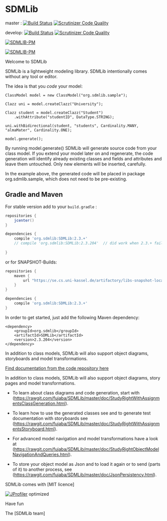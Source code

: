 SDMLib
======

master : [![Build Status](https://travis-ci.org/fujaba/SDMLib.svg?branch=master)](https://travis-ci.org/fujaba/SDMLib) [![Scrutinizer Code Quality](https://scrutinizer-ci.com/g/fujaba/SDMLib/badges/quality-score.png?b=master)](https://scrutinizer-ci.com/g/fujaba/SDMLib/?branch=master)

develop: [![Build Status](https://travis-ci.org/fujaba/SDMLib.svg?branch=develop)](https://travis-ci.org/fujaba/SDMLib) [![Scrutinizer Code Quality](https://scrutinizer-ci.com/g/fujaba/SDMLib/badges/quality-score.png?b=develop)](https://scrutinizer-ci.com/g/fujaba/SDMLib/?branch=develop)

[![SDMLIB-PM](http://se.cs.uni-kassel.de/maven/icon?project=SDMLib&left=SDMLib-PM%20for%20standard%20User)](http://se.cs.uni-kassel.de/maven/org/sdmlib/SDMLib/latest/SDMLib-pm.jar)

[![SDMLIB-PM](http://se.cs.uni-kassel.de/maven/icon?project=SDMLib&left=SDMLib-PM%20for%20standard%20User)](http://se.cs.uni-kassel.de/maven/org/sdmlib/SDMLib/latest/SDMLib-pm.jar)

Welcome to SDMLib

SDMLib is a lightweight modeling library. SDMLib intentionally comes without any tool or editor. 

The idea is that you _code_ your model: 

    ClassModel model = new ClassModel("org.sdmlib.sample");

    Clazz uni = model.createClazz("University");

    Clazz student = model.createClazz("Student")
        .withAttribute("studentID", DataType.STRING);

    uni.withBidirectional(student, "students", Cardinality.MANY, "almaMater", Cardinality.ONE);

    model.generate();

By running model.generate() SDMLib will generate source code from your class model. 
If you extend your model later on and regenerate, the code generation will identify 
already existing classes and fields and attributes and leave them untouched. Only new 
elements will be inserted, carefully. 

In the example above, the generated code will be placed in package org.sdmlib.sample, which does not need to be pre-existing.

## Gradle and Maven

For stable version add to your `build.gradle` :

~~~groovy
repositories {
    jcenter()
}

dependencies {
    compile 'org.sdmlib:SDMLib:2.3.+'
    // compile 'org.sdmlib:SDMLib:2.3.204'  // did work when 2.3.+ failed
     
}
~~~

or for SNAPSHOT-Builds:
~~~groovy
repositories {
	maven {
        url "https://se.cs.uni-kassel.de/artifactory/libs-snapshot-local"
    }
}

dependencies {
    compile 'org.sdmlib:SDMLib:2.3.+'
}
~~~

In order to get started, just add the following Maven dependency:

    <dependency>
        <groupId>org.sdmlib</groupId>
        <artifactId>SDMLib</artifactId>
        <version>2.3.204</version>
    </dependency>

In addition to class models, SDMLib will also support object diagrams, storyboards and model transformations. 

[Find documentation from the code repository here](https://rawgit.com/fujaba/SDMLib/master/doc/index.html)

<p>In addition to class models, SDMLib will also support object diagrams, story pages and model transformations. </p>

 - To learn about class diagrams and code generation, start with 
   (https://rawgit.com/fujaba/SDMLib/master/doc/StudyRightWithAssignmentsClassGeneration.html).
	
 - To learn how to use the generated classes see and to generate test documentation with storyboards see 
   (https://rawgit.com/fujaba/SDMLib/master/doc/StudyRightWithAssignmentsStoryboard.html).
	
 - For advanced model navigation and model transformations have a look at 
   (https://rawgit.com/fujaba/SDMLib/master/doc/StudyRightObjectModelNavigationAndQueries.html).

 - To store your object model as Json and to load it again or to send (parts of it) to another process, see
   (https://rawgit.com/fujaba/SDMLib/master/doc/JsonPersistency.html).
   
   
SDMLib comes with [MIT licence]

[![JProfiler](https://www.ej-technologies.com/images/product_banners/jprofiler_small.png)](http://www.ej-technologies.com/products/jprofiler/overview.html) optimized

Have fun 

The [SDMLib team]
